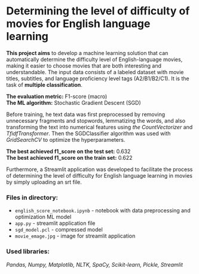 # Determining the level of difficulty of movies for English language learning
**This project aims** to develop a machine learning solution that can automatically determine the difficulty level of English-language movies, making it easier to choose movies that are both interesting and understandable. The input data consists of a labeled dataset with movie titles, subtitles, and language proficiency level tags (A2/B1/B2/C1). It is the task of **multiple classification**.

**The evaluation metric:** F1-score (macro) \
**The ML algorithm:** Stochastic Gradient Descent (SGD)

Before training, he text data was first preprocessed by removing unnecessary fragments and stopwords, lemmatizing the words, and also transforming the text into numerical features using *the CountVectorizer* and *TfidfTransformer*. Then the SGDClassifier algorithm was used with *GridSearchCV* to optimize the hyperparameters.

**The best achieved f1_score on the test set:** 0.632 \
**The best achieved f1_score on the train set:** 0.622

Furthermore, a Streamlit application was developed to facilitate the process of determining the level of difficulty for English language learning in movies by simply uploading an srt file.

### Files in directory:
- `english_score_notebook.ipynb` - notebook with data preprocessing and optimization ML model
- `app.py` - streamlit application file
- `sgd_model.pcl` - compressed model
- `movie_emage.jpg` - image for streamlit application

### Used libraries:
*Pandas, Numpy, Matplotlib, NLTK, SpaCy, Scikit-learn, Pickle, Streamlit*
